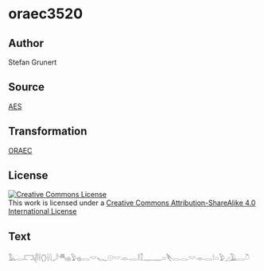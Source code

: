 # oraec3520

## Author

Stefan Grunert

## Source

[AES](https://github.com/simondschweitzer/aes)

## Transformation

[ORAEC](https://oraec.github.io/)

## License

<a rel="license" href="http://creativecommons.org/licenses/by-sa/4.0/"><img alt="Creative Commons License" style="border-width:0" src="https://i.creativecommons.org/l/by-sa/4.0/88x31.png" /></a><br />This work is licensed under a <a rel="license" href="http://creativecommons.org/licenses/by-sa/4.0/">Creative Commons Attribution-ShareAlike 4.0 International License</a>

## Text

𓅓𓂋𓉐𓏤𓋴𓌉𓂘𓍛𓇋𓌳𓄪𓐍𓅱𓐍𓂋𓎟𓆑𓇳𓎟𓁹𓂋𓎛𓎿𓊃𓊃𓏏𓌸𓂋𓂋𓎟𓁹𓂋𓎗𓏏𓅱𓈎𓄿𓂋𓎤<br>
